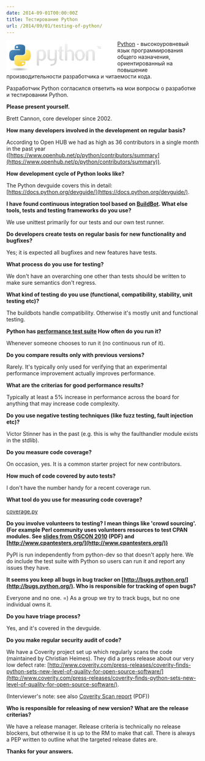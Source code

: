 ```yaml
---
date: 2014-09-01T00:00:00Z
title: Тестирование Python
url: /2014/09/01/testing-of-python/
---
```


<img src="/images/logo-python.png" alt="Python" style="float:left">

[Python](https://www.python.org/) - высокоуровневый язык программирования
общего назначения, ориентированный на повышение производительности разработчика и читаемости кода.

Разработчик Python согласился ответить на мои вопросы о разработке и тестировании Python.

**Please present yourself.**

Brett Cannon, core developer since 2002.

**How many developers involved in the development on regular basis?**

According to Open HUB we had as high as 36 contributors in a single month in the
past year
([https://www.openhub.net/p/python/contributors/summary](https://www.openhub.net/p/python/contributors/summary)).

**How development cycle of Python looks like?**

The Python devguide covers this in detail:
[https://docs.python.org/devguide/](https://docs.python.org/devguide/).

**I have found continuous integration tool based on
[BuildBot](https://www.python.org/dev/buildbot/).
What else tools, tests and testing frameworks do you use?**

We use unittest primarily for our tests and our own test runner.

**Do developers create tests on regular basis for new functionality and
bugfixes?**

Yes; it is expected all bugfixes and new features have tests.

**What process do you use for testing?**

We don't have an overarching one other than tests
should be written to make sure semantics don't regress.

**What kind of testing do you use (functional, compatibility, stability, unit
testing etc)?**

The buildbots handle compatibility. Otherwise it's mostly unit and functional
testing.
 
**Python has [performance test
suite](http://hg.python.org/benchmarks/file/9a1136898539/README.txt) How often
do you run it?**

Whenever someone chooses to run it (no continuous run of it).

**Do you compare results only with previous versions?**

Rarely. It's typically only used for verifying that an experimental performance
improvement actually improves performance.

**What are the criterias for good performance results?**

Typically at least a 5% increase in performance across
the board for anything that may increase code complexity.

**Do you use negative testing techniques
(like fuzz testing, fault injection etc)?**

Victor Stinner has in the past (e.g. this is
why the faulthandler module exists in the stdlib).

**Do you measure code coverage?**

On occasion, yes. It is a common starter project for new contributors.

**How much of code covered by auto tests?**

I don't have the number handy for a recent coverage run.

**What tool do you use for measuring code coverage?**

[coverage.py](https://pypi.python.org/pypi/coverage)

<!--
** How looks development and testing of new feature? **
-->

**Do you involve volunteers to testing? I mean things like 'crowd sourcing'.
(For example Perl community uses volunteers resources to test CPAN modules.
See [slides from OSCON 2010](http://www.dagolden.com/wp-content/uploads/2009/04/Free-QA-OSCON-2010.pdf) (PDF)
and [http://www.cpantesters.org/](http://www.cpantesters.org/))**

PyPI is run independently from python-dev so that doesn't apply here.
We do include the test suite with Python so users can run it and report any issues they have.

**It seems you keep all bugs in bug tracker on
[http://bugs.python.org/](http://bugs.python.org/).  Who is responsible for
tracking of open bugs?**

Everyone and no one. =) As a group we try to track bugs, but no one individual owns it.

**Do you have triage process?**

Yes, and it's covered in the devguide.

**Do you make regular security audit of code?**

We have a Coverity project set up which regularly
scans the code (maintained by Christian Heimes).
They did a press release about our very low defect rate:
[http://www.coverity.com/press-releases/coverity-finds-python-sets-new-level-of-quality-for-open-source-software/](http://www.coverity.com/press-releases/coverity-finds-python-sets-new-level-of-quality-for-open-source-software/).

(Interviewer's note: see also [Coverity Scan report](http://wpcme.coverity.com/wp-content/uploads/2013-Coverity-Scan-Spotlight-Python.pdf) (PDF))

<!--
** Do you use static or dynamic code analysis tools or services like Coverity?
Or maybe another techniques directed to improving quality of code? **
-->

**Who is responsible for releasing of new version? What are the release
criterias?**

We have a release manager. Release criteria is technically no release blockers,
but otherwise it is up to the RM to make that call.  There is always a PEP
written to outline what the targeted release dates are.

<!--
** What was the most interesting bug in your practice? :) **
-->

**Thanks for your answers.**
